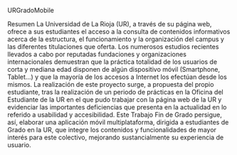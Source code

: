 URGradoMobile

Resumen
La Universidad de La Rioja (UR), a través de su página web, ofrece a sus estudiantes el acceso a la consulta de contenidos informativos acerca de la estructura, el funcionamiento y la organización del campus y las diferentes titulaciones que oferta. Los numerosos estudios recientes llevados a cabo por reputadas fundaciones y organizaciones internacionales demuestran que la práctica totalidad de los usuarios de corta y mediana edad disponen de algún dispositivo móvil (Smartphone, Tablet…) y que la mayoría de los accesos a Internet los efectúan desde los mismos.
La realización de este proyecto surge, a propuesta del propio estudiante, tras la realización de un periodo de prácticas en la Oficina del Estudiante de la UR en el que pudo trabajar con la página web de la UR y evidenciar las importantes deficiencias que presenta en la actualidad en lo referido a usabilidad y accesibilidad. Este Trabajo Fin de Grado persigue, así, elaborar una aplicación móvil multiplataforma, dirigida a estudiantes de Grado en la UR, que integre los contenidos y funcionalidades de mayor interés para este colectivo, mejorando sustancialmente su experiencia de usuario.

